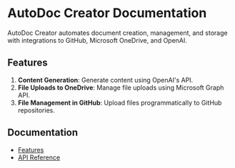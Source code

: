 # AutoDoc Creator Documentation

AutoDoc Creator automates document creation, management, and storage with integrations to GitHub, Microsoft OneDrive, and OpenAI.

## Features
1. **Content Generation**: Generate content using OpenAI's API.
2. **File Uploads to OneDrive**: Manage file uploads using Microsoft Graph API.
3. **File Management in GitHub**: Upload files programmatically to GitHub repositories.

## Documentation
- [Features](docs/features.md)
- [API Reference](docs/api.md)
